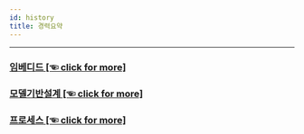 ```yaml
---
id: history
title: 경력요약
---
```

---

### [임베디드 [☜ click for more]](./history/embed)

### [모델기반설계 [☜ click for more]](./history/mbd)

### [프로세스 [☜ click for more]](./history/proc)

<!--
### 이력 및 경력소개

[Curriculum_Vitae [☜ click for more Details]](/assets/ChuldongShim_Curriculum_Vitae.pdf)

<p align="center">
	<img
		src={require('/img/ChuldongShim_Curriculum_Vitae.png').default}
		alt="Example banner"
		width="450"
	/>
</p>
-->
